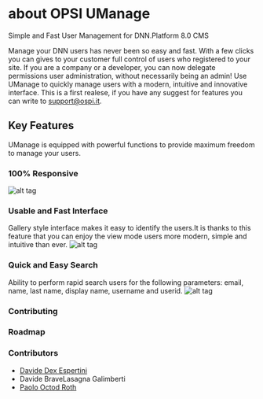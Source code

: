 about OPSI UManage
============

Simple and Fast User Management for DNN.Platform 8.0 CMS

Manage your DNN users has never been so easy and fast. With a few clicks you can gives to your customer full control of users who registered to your site. If you are a company or a developer, you can now delegate permissions user administration, without necessarily being an admin! 
Use UManage to quickly manage users with a modern, intuitive and innovative interface.
This is a first realese, if you have any suggest for features you can write to support@ospi.it. 

## Key Features
UManage is equipped with powerful functions to provide maximum freedom to manage your users.

### 100% Responsive
![alt tag](http://umanage.opsi.it/portals/5/Images/uManage/UManage-HeadingTwo.jpg)

### Usable and Fast Interface
Gallery style interface makes it easy to identify the users.It is thanks to this feature that you can enjoy the view mode users more modern, simple and intuitive than ever.
![alt tag](http://umanage.opsi.it/portals/5/Images/uManage/um_nicegfx.png)

### Quick and Easy Search
Ability to perform rapid search users for the following parameters: email, name, last name, display name, username and userid.
![alt tag](http://umanage.opsi.it/portals/5/Images/uManage/um_search.png)

### Contributing

### Roadmap

### Contributors

- [Davide Dex Espertini](https://github.com/iamdex/)
- Davide BraveLasagna Galimberti
- [Paolo Octod Roth](https://github.com/OctoD/)